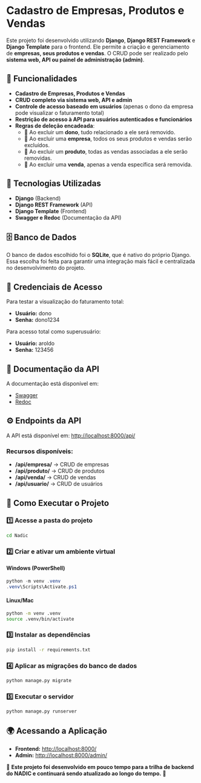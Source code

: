 # Cadastro de Empresas, Produtos e Vendas

Este projeto foi desenvolvido utilizando **Django**, **Django REST Framework** e **Django Template** para o frontend. Ele permite a criação e gerenciamento de **empresas, seus produtos e vendas**. O CRUD pode ser realizado pelo **sistema web, API ou painel de administração (admin)**.

## 📌 Funcionalidades

- **Cadastro de Empresas, Produtos e Vendas**
- **CRUD completo via sistema web, API e admin**
- **Controle de acesso baseado em usuários** (apenas o dono da empresa pode visualizar o faturamento total)
- **Restrição de acesso à API para usuários autenticados e funcionários**
- **Regras de deleção encadeada**:
  - 🔹 Ao excluir um **dono**, tudo relacionado a ele será removido.
  - 🔹 Ao excluir uma **empresa**, todos os seus produtos e vendas serão excluídos.
  - 🔹 Ao excluir um **produto**, todas as vendas associadas a ele serão removidas.
  - 🔹 Ao excluir uma **venda**, apenas a venda específica será removida.

## 🚀 Tecnologias Utilizadas

- **Django** (Backend)
- **Django REST Framework** (API)
- **Django Template** (Frontend)
- **Swagger e Redoc** (Documentação da API)

## 🗄️ Banco de Dados

O banco de dados escolhido foi o **SQLite**, que é nativo do próprio Django. Essa escolha foi feita para garantir uma integração mais fácil e centralizada no desenvolvimento do projeto.

## 🔑 Credenciais de Acesso

Para testar a visualização do faturamento total:
- **Usuário:** dono
- **Senha:** dono1234

Para acesso total como superusuário:
- **Usuário:** aroldo
- **Senha:** 123456

## 📖 Documentação da API

A documentação está disponível em:
- [Swagger](http://localhost:8000/swagger/)
- [Redoc](http://localhost:8000/redoc/)

## ⚙️ Endpoints da API

A API está disponível em: [http://localhost:8000/api/](http://localhost:8000/api/)

### Recursos disponíveis:
- **/api/empresa/** → CRUD de empresas
- **/api/produto/** → CRUD de produtos
- **/api/venda/** → CRUD de vendas
- **/api/usuario/** → CRUD de usuários

## 🎯 Como Executar o Projeto

### 1️⃣ Acesse a pasta do projeto
```bash
cd Nadic
```

### 2️⃣ Criar e ativar um ambiente virtual

#### Windows (PowerShell)
```powershell
python -m venv .venv
.venv\Scripts\Activate.ps1
```

#### Linux/Mac
```bash
python -m venv .venv
source .venv/bin/activate
```

### 3️⃣ Instalar as dependências
```bash
pip install -r requirements.txt
```

### 4️⃣ Aplicar as migrações do banco de dados
```bash
python manage.py migrate
```

### 5️⃣ Executar o servidor
```bash
python manage.py runserver
```

## 🌍 Acessando a Aplicação

- **Frontend:** [http://localhost:8000/](http://localhost:8000/)
- **Admin:** [http://localhost:8000/admin/](http://localhost:8000/admin/)

🚀 **Este projeto foi desenvolvido em pouco tempo para a trilha de backend do NADIC e continuará sendo atualizado ao longo do tempo.** 🎉

